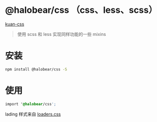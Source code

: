 # @halobear/css （css、less、scss）

[kuan-css](https://kuan1.github.io/kuan-css)

> 使用 scss 和 less 实现同样功能的一些 mixins

# 安装

```bash
npm install @halobear/css -S
```

# 使用

```css
import '@halobear/css';
```

lading 样式来自 [loaders.css](https://github.com/ConnorAtherton/loaders.css)
